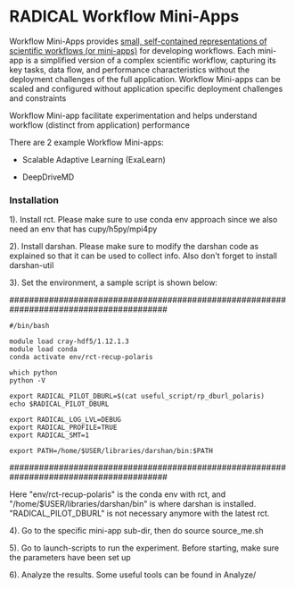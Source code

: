 # RADICAL Workflow Mini-Apps
Workflow Mini-Apps provides [small, self-contained representations of scientific workflows (or mini-apps)](https://arxiv.org/abs/2403.18073) for developing workflows.
Each mini-app is a simplified version of a complex scientific workflow, capturing its key tasks, data flow, and performance characteristics without the deployment challenges of the full application.
Workflow Mini-apps can be scaled and configured without application specific deployment challenges and constraints​

Workflow Mini-app facilitate experimentation and helps understand workflow (distinct from application) performance

There are 2 example Workflow Mini-apps:

- Scalable Adaptive Learning (ExaLearn)

- DeepDriveMD

### Installation
1). Install rct. Please make sure to use conda env approach since we also need an env that has cupy/h5py/mpi4py

2). Install darshan. Please make sure to modify the darshan code as explained so that it can be used to collect info. Also don't forget to install darshan-util

3). Set the environment, a sample script is shown below:

########################################################################################
```
#/bin/bash

module load cray-hdf5/1.12.1.3
module load conda
conda activate env/rct-recup-polaris

which python
python -V

export RADICAL_PILOT_DBURL=$(cat useful_script/rp_dburl_polaris)
echo $RADICAL_PILOT_DBURL

export RADICAL_LOG_LVL=DEBUG
export RADICAL_PROFILE=TRUE
export RADICAL_SMT=1

export PATH=/home/$USER/libraries/darshan/bin:$PATH
```
########################################################################################

Here "env/rct-recup-polaris" is the conda env with rct, and "/home/$USER/libraries/darshan/bin" is where darshan is installed. "RADICAL_PILOT_DBURL" is not necessary anymore with the latest rct.

4). Go to the specific mini-app sub-dir, then do source source_me.sh 

5). Go to launch-scripts to run the experiment. Before starting, make sure the parameters have been set up

6). Analyze the results. Some useful tools can be found in Analyze/
